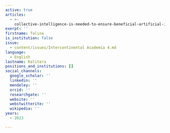 ```yaml
---
active: true
articles:
  - >-
    collective-intelligence-is-needed-to-ensure-beneficial-artificial-intelligence
exerpt: ''
firstname: Talina
is_institution: false
issue:
  - content/issues/Intercontinental Academia 4.md
language:
  - English
lastname: Ralitera
positions_and_institutions: []
social_channels:
  google_scholar: ''
  linkedin: ''
  mendeley: ''
  orcid: ''
  researchgate: ''
  website: ''
  webstwitterite: ''
  wikipedia: ''
years:
  - 2023

---
```

